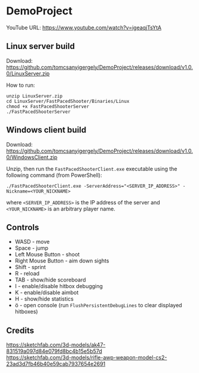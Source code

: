 # DemoProject

YouTube URL: https://www.youtube.com/watch?v=igeaqjTsYtA

## Linux server build
Download: https://github.com/tomcsanyigergely/DemoProject/releases/download/v1.0.0/LinuxServer.zip

How to run:
```
unzip LinuxServer.zip
cd LinuxServer/FastPacedShooter/Binaries/Linux
chmod +x FastPacedShooterServer
./FastPacedShooterServer
```

## Windows client build
Download: https://github.com/tomcsanyigergely/DemoProject/releases/download/v1.0.0/WindowsClient.zip

Unzip, then run the `FastPacedShooterClient.exe` executable using the following command (from PowerShell):
```
./FastPacedShooterClient.exe -ServerAddress="<SERVER_IP_ADDRESS>" -Nickname=<YOUR_NICKNAME>
```
where `<SERVER_IP_ADDRESS>` is the IP address of the server and `<YOUR_NICKNAME>` is an arbitrary player name.

## Controls
- WASD - move
- Space - jump
- Left Mouse Button - shoot
- Right Mouse Button - aim down sights
- Shift - sprint
- R - reload
- TAB - show/hide scoreboard
- I - enable/disable hitbox debugging
- K - enable/disable aimbot
- H - show/hide statistics
- ö - open console (run `FlushPersistentDebugLines` to clear displayed hitboxes)

## Credits
https://sketchfab.com/3d-models/ak47-831519a097d84e079fd8bc4b15e5b57d<br>
https://sketchfab.com/3d-models/rifle-awp-weapon-model-cs2-23ad3d7fb46b40e59cab7937654e2691

